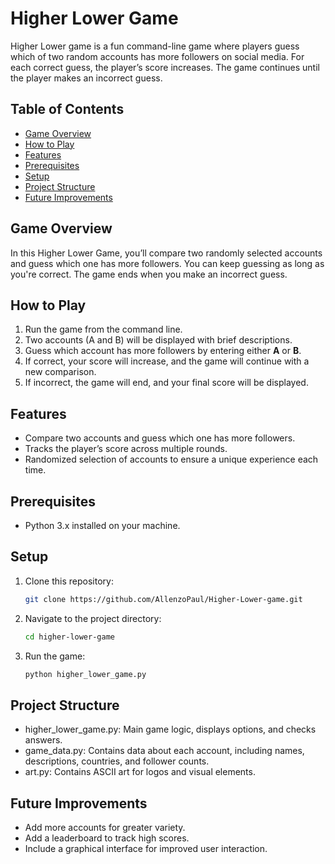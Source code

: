 # Higher Lower Game

Higher Lower game is a fun command-line game where players guess which of two random accounts has more followers on social media. For each correct guess, the player’s score increases. The game continues until the player makes an incorrect guess.

## Table of Contents

- [Game Overview](#game-overview)
- [How to Play](#how-to-play)
- [Features](#features)
- [Prerequisites](#prerequisites)
- [Setup](#setup)
- [Project Structure](#project-structure)
- [Future Improvements](#future-improvements)

## Game Overview

In this Higher Lower Game, you’ll compare two randomly selected accounts and guess which one has more followers. You can keep guessing as long as you're correct. The game ends when you make an incorrect guess.

## How to Play

1. Run the game from the command line.
2. Two accounts (A and B) will be displayed with brief descriptions.
3. Guess which account has more followers by entering either **A** or **B**.
4. If correct, your score will increase, and the game will continue with a new comparison.
5. If incorrect, the game will end, and your final score will be displayed.

## Features

- Compare two accounts and guess which one has more followers.
- Tracks the player’s score across multiple rounds.
- Randomized selection of accounts to ensure a unique experience each time.

## Prerequisites

- Python 3.x installed on your machine.

## Setup

1. Clone this repository:
   ```bash
   git clone https://github.com/AllenzoPaul/Higher-Lower-game.git

2. Navigate to the project directory:
    ```bash 
    cd higher-lower-game

3. Run the game:
    ```bash 
    python higher_lower_game.py

## Project Structure

- higher_lower_game.py: Main game logic, displays options, and checks answers.
- game_data.py: Contains data about each account, including names, descriptions, countries, and follower counts.
- art.py: Contains ASCII art for logos and visual elements.

## Future Improvements

- Add more accounts for greater variety.
- Add a leaderboard to track high scores.
- Include a graphical interface for improved user interaction.
